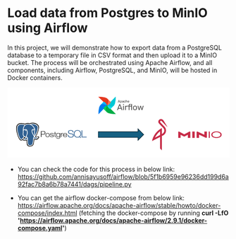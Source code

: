 # Load data from Postgres to MinIO using Airflow

In this project, we will demonstrate how to export data from a PostgreSQL database to a temporary file in CSV format and then upload it to a MinIO bucket. The process will be orchestrated using Apache Airflow, and all components, including Airflow, PostgreSQL, and MinIO, will be hosted in Docker containers.

![alt text](https://github.com/annisayusoff/airflow/blob/efccd5e376c1a0da1620fc980dbd4d0b187f75cd/data%20flow.png?raw=true)

- You can check the code for this process in below link:
https://github.com/annisayusoff/airflow/blob/5f1b6959e96236dd199d6a92fac7b8a6b78a7441/dags/pipeline.py

- You can get the airflow docker-compose from below link:
https://airflow.apache.org/docs/apache-airflow/stable/howto/docker-compose/index.html
(fetching the docker-compose by running **curl -LfO 'https://airflow.apache.org/docs/apache-airflow/2.9.1/docker-compose.yaml'**)
